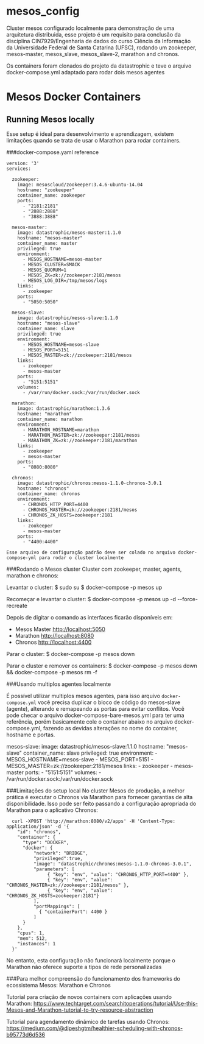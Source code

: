 # mesos_config
Cluster mesos configurado localmente para demonstração de uma arquitetura distribuida, esse projeto é um requisito para conclusão da disciplina CIN7929/Engenharia de dados do curso Ciência da Informação da Universidade Federal de Santa Catarina (UFSC), rodando um zookeeper, mesos-master, mesos_slave, mesos_slave-2, marathon and chronos.

Os containers foram clonados do projeto da datastrophic e teve o arquivo docker-compose.yml adaptado para rodar dois mesos agentes

# Mesos Docker Containers

## Running Mesos locally
Esse setup é ideal para desenvolvimento e aprendizagem, existem limitações quando se trata de usar o Marathon para rodar containers.

###docker-compose.yaml reference
```
version: '3'
services:

  zookeeper:
    image: mesoscloud/zookeeper:3.4.6-ubuntu-14.04
    hostname: "zookeeper"
    container_name: zookeeper
    ports:
      - "2181:2181"
      - "2888:2888"
      - "3888:3888"

  mesos-master:
    image: datastrophic/mesos-master:1.1.0
    hostname: "mesos-master"
    container_name: master
    privileged: true
    environment:
      - MESOS_HOSTNAME=mesos-master
      - MESOS_CLUSTER=SMACK
      - MESOS_QUORUM=1
      - MESOS_ZK=zk://zookeeper:2181/mesos
      - MESOS_LOG_DIR=/tmp/mesos/logs
    links:
      - zookeeper
    ports:
      - "5050:5050"

  mesos-slave:
    image: datastrophic/mesos-slave:1.1.0
    hostname: "mesos-slave"
    container_name: slave
    privileged: true
    environment:
      - MESOS_HOSTNAME=mesos-slave
      - MESOS_PORT=5151
      - MESOS_MASTER=zk://zookeeper:2181/mesos
    links:
      - zookeeper
      - mesos-master
    ports:
      - "5151:5151"
    volumes:
      - /var/run/docker.sock:/var/run/docker.sock

  marathon:
    image: datastrophic/marathon:1.3.6
    hostname: "marathon"
    container_name: marathon
    environment:
      - MARATHON_HOSTNAME=marathon
      - MARATHON_MASTER=zk://zookeeper:2181/mesos
      - MARATHON_ZK=zk://zookeeper:2181/marathon
    links:
      - zookeeper
      - mesos-master
    ports:
      - "8080:8080"

  chronos:
    image: datastrophic/chronos:mesos-1.1.0-chronos-3.0.1
    hostname: "chronos"
    container_name: chronos
    environment:
      - CHRONOS_HTTP_PORT=4400
      - CHRONOS_MASTER=zk://zookeeper:2181/mesos
      - CHRONOS_ZK_HOSTS=zookeeper:2181
    links:
      - zookeeper
      - mesos-master
    ports:
      - "4400:4400"

Esse arquivo de configuração padrão deve ser colado no arquivo docker-compose-yml para rodar o cluster localmente
```
###Rodando o Mesos cluster
Cluster com zookeeper, master, agents, marathon e chronos:

Levantar o cluster:
      $ sudo su
      $ docker-compose -p mesos up

Recomeçar e levantar o cluster:
      $ docker-compose -p mesos up -d --force-recreate


Depois de digitar o comando as interfaces ficarão disponíveis em:

* Mesos Master [http://localhost:5050](http://mesos-master:5050)
* Marathon [http://localhost:8080](http://marathon:8080)
* Chronos [http://localhost:4400](http://chronos:4400)

Parar o cluster: 
      $ docker-compose -p mesos down

Parar o cluster e remover os containers:
      $ docker-compose -p mesos down && docker-compose -p mesos rm -f
            
###Usando multiplos agentes localmente

É possível utilizar multiplos mesos agentes, para isso arquivo `docker-compose.yml` você precisa duplicar o bloco de código do mesos-slave (agente), alterando e remapeando as portas para evitar conflitos. Você pode checar o arquivo docker-compose-bare-mesos.yml para ter uma referência, porém basicamente cole o container abaixo no arquivo docker-compose.yml, fazendo as devidas alterações no nome do container, hostname e portas.

 mesos-slave:
    image: datastrophic/mesos-slave:1.1.0
    hostname: "mesos-slave"
    container_name: slave
    privileged: true
    environment:
      - MESOS_HOSTNAME=mesos-slave
      - MESOS_PORT=5151
      - MESOS_MASTER=zk://zookeeper:2181/mesos
    links:
      - zookeeper
      - mesos-master
    ports:
      - "5151:5151"
    volumes:
      - /var/run/docker.sock:/var/run/docker.sock

###Limitações do setup local
No cluster Mesos de produção, a melhor prática é executar o Chronos via Marathon para fornecer garantias de alta disponibilidade.
Isso pode ser feito passando a configuração apropriada do Marathon para o aplicativo Chronos:
  
      curl -XPOST 'http://marathon:8080/v2/apps' -H 'Content-Type: application/json' -d '{
        "id": "chronos",
        "container": {
          "type": "DOCKER",
          "docker": {
              "network": "BRIDGE",
              "privileged":true,
              "image": "datastrophic/chronos:mesos-1.1.0-chronos-3.0.1",
              "parameters": [
                   { "key": "env", "value": "CHRONOS_HTTP_PORT=4400" },
                   { "key": "env", "value": "CHRONOS_MASTER=zk://zookeeper:2181/mesos" },
                   { "key": "env", "value": "CHRONOS_ZK_HOSTS=zookeeper:2181"}
              ],
              "portMappings": [
                { "containerPort": 4400 }
              ]
          }
        },
        "cpus": 1,
        "mem": 512,
        "instances": 1
      }'
  
No entanto, esta configuração não funcionará localmente porque o Marathon não oferece suporte a tipos de rede personalizadas

###Para melhor compreensão do funcionamento dos frameworks do ecossistema Mesos: Marathon e Chronos

Tutorial para criação de novos containers com aplicações usando Marathon:
https://www.techtarget.com/searchitoperations/tutorial/Use-this-Mesos-and-Marathon-tutorial-to-try-resource-abstraction

Tutorial para agendamento dinâmico de tarefas usando Chronos:
https://medium.com/@dipeshgtm/healthier-scheduling-with-chronos-b95773d6d536
